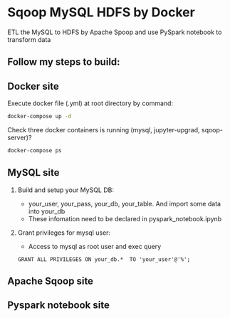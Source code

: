 # Sqoop MySQL HDFS by Docker
ETL the MySQL to HDFS by Apache Spoop and use PySpark notebook to transform data

## Follow my steps to build:

## Docker site
   Execute docker file (.yml) at root directory by command:
   ```bash
   docker-compose up -d
   ```

   Check three docker containers is running (mysql, jupyter-upgrad, sqoop-server)?
   ```bash
   docker-compose ps
   ```

## MySQL site
1. Build and setup your MySQL DB:
    - your_user, your_pass, your_db, your_table. And import some data into your_db
    - These infomation need to be declared in pyspark_notebook.ipynb


2. Grant privileges for mysql user:
   - Access to mysql as root user and exec query
    ```
    GRANT ALL PRIVILEGES ON your_db.*  TO 'your_user'@'%';
    ```
  
## Apache Sqoop site

## Pyspark notebook site